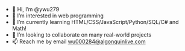 - 👋 Hi, I’m @ywu279
- 👀 I’m interested in web programming
- 🌱 I’m currently learning HTML/CSS/JavaScript/Python/SQL/C# and Math!
- 💞️ I’m looking to collaborate on many real-world projects
- 📫 Reach me by email wu000284@algonquinlive.com

<!---
ywu279/ywu279 is a ✨ special ✨ repository because its `README.md` (this file) appears on your GitHub profile.
You can click the Preview link to take a look at your changes.
--->
